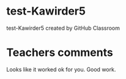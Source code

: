 # test-Kawirder5
test-Kawirder5 created by GitHub Classroom

# Teachers comments
Looks like it worked ok for you.  Good work.
